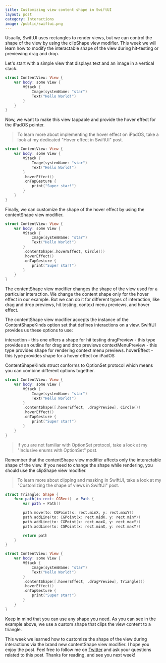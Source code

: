 ```yaml
---
title: Customizing view content shape in SwiftUI
layout: post
category: Interactions
image: /public/swiftui.png
---
```


Usually, SwiftUI uses rectangles to render views, but we can control the shape of the view by using the clipShape view modifier. This week we will learn how to modify the interactable shape of the view during hit-testing or previewing drag and drop.

Let's start with a simple view that displays text and an image in a vertical stack.

```swift
struct ContentView: View {
    var body: some View {
        VStack {
            Image(systemName: "star")
            Text("Hello World!")
        }
    }
}
```

Now, we want to make this view tappable and provide the hover effect for the iPadOS pointer.

> To learn more about implementing the hover effect on iPadOS, take a look at my dedicated "Hover effect in SwiftUI" post.

```swift
struct ContentView: View {
    var body: some View {
        VStack {
            Image(systemName: "star")
            Text("Hello World!")
        }
        .hoverEffect()
        .onTapGesture {
            print("Super star!")
        }
    }
}
```

Finally, we can customize the shape of the hover effect by using the contentShape view modifier.

```swift
struct ContentView: View {
    var body: some View {
        VStack {
            Image(systemName: "star")
            Text("Hello World!")
        }
        .contentShape(.hoverEffect, Circle())
        .hoverEffect()
        .onTapGesture {
            print("Super star!")
        }
    }
}
```

The contentShape view modifier changes the shape of the view used for a particular interaction. We change the content shape only for the hover effect in our example. But we can do it for different types of interaction, like drag and drop previews, hit testing, context menu previews, and hover effect.

The contentShape view modifier accepts the instance of the ContentShapeKinds option set that defines interactions on a view. SwiftUI provides us these options to use:

interaction - this one offers a shape for hit testing
dragPreview - this type provides an outline for drag and drop previews
contextMenuPreview - this type provides shape for rendering context menu previews.
hoverEffect - this type provides shape for a hover effect on iPadOS

ContentShapeKinds struct conforms to OptionSet protocol which means you can combine different options together.

```swift
struct ContentView: View {
    var body: some View {
        VStack {
            Image(systemName: "star")
            Text("Hello World!")
        }
        .contentShape([.hoverEffect, .dragPreview], Circle())
        .hoverEffect()
        .onTapGesture {
            print("Super star!")
        }
    }
}
```

> If you are not familiar with OptionSet protocol, take a look at my "Inclusive enums with OptionSet" post.

Remember that the contentShape view modifier affects only the interactable shape of the view. If you need to change the shape while rendering, you should use the clipShape view modifier.

> To learn more about clipping and masking in SwiftUI, take a look at my "Customizing the shape of views in SwiftUI" post.

```swift
struct Triangle: Shape {
    func path(in rect: CGRect) -> Path {
        var path = Path()

        path.move(to: CGPoint(x: rect.minX, y: rect.maxY))
        path.addLine(to: CGPoint(x: rect.midX, y: rect.minY))
        path.addLine(to: CGPoint(x: rect.maxX, y: rect.maxY))
        path.addLine(to: CGPoint(x: rect.minX, y: rect.maxY))

        return path
    }
}

struct ContentView: View {
    var body: some View {
        VStack {
            Image(systemName: "star")
            Text("Hello World!")
        }
        .contentShape([.hoverEffect, .dragPreview], Triangle())
        .hoverEffect()
        .onTapGesture {
            print("Super star!")
        }
    }
}
```

Keep in mind that you can use any shape you need. As you can see in the example above, we use a custom shape that clips the view content to a triangle.

This week we learned how to customize the shape of the view during interactions via the brand new contentShape view modifier. I hope you enjoy the post. Feel free to follow me on [Twitter](https://twitter.com/mecid) and ask your questions related to this post. Thanks for reading, and see you next week!
